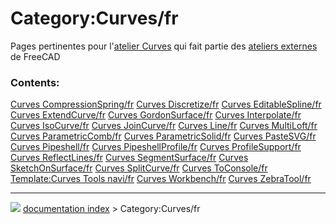 # Category:Curves/fr
Pages pertinentes pour l\'[atelier Curves](Curves_Workbench/fr.md) qui fait partie des [ateliers externes](external_workbench.md) de FreeCAD

### Contents:

    
  [Curves CompressionSpring/fr](Curves_CompressionSpring/fr.md)       [Curves Discretize/fr](Curves_Discretize/fr.md)           [Curves EditableSpline/fr](Curves_EditableSpline/fr.md)
  [Curves ExtendCurve/fr](Curves_ExtendCurve/fr.md)                   [Curves GordonSurface/fr](Curves_GordonSurface/fr.md)     [Curves Interpolate/fr](Curves_Interpolate/fr.md)
  [Curves IsoCurve/fr](Curves_IsoCurve/fr.md)                         [Curves JoinCurve/fr](Curves_JoinCurve/fr.md)             [Curves Line/fr](Curves_Line/fr.md)
  [Curves MultiLoft/fr](Curves_MultiLoft/fr.md)                       [Curves ParametricComb/fr](Curves_ParametricComb/fr.md)   [Curves ParametricSolid/fr](Curves_ParametricSolid/fr.md)
  [Curves PasteSVG/fr](Curves_PasteSVG/fr.md)                         [Curves Pipeshell/fr](Curves_Pipeshell/fr.md)             [Curves PipeshellProfile/fr](Curves_PipeshellProfile/fr.md)
  [Curves ProfileSupport/fr](Curves_ProfileSupport/fr.md)             [Curves ReflectLines/fr](Curves_ReflectLines/fr.md)       [Curves SegmentSurface/fr](Curves_SegmentSurface/fr.md)
  [Curves SketchOnSurface/fr](Curves_SketchOnSurface/fr.md)           [Curves SplitCurve/fr](Curves_SplitCurve/fr.md)           [Curves ToConsole/fr](Curves_ToConsole/fr.md)
  [Template:Curves Tools navi/fr](Template:Curves_Tools_navi/fr.md)   [Curves Workbench/fr](Curves_Workbench/fr.md)             [Curves ZebraTool/fr](Curves_ZebraTool/fr.md)



---
![](images/Right_arrow.png) [documentation index](../README.md) > Category:Curves/fr

